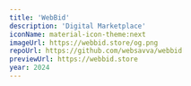 ```yaml
---
title: 'WebBid'
description: 'Digital Marketplace'
iconName: material-icon-theme:next
imageUrl: https://webbid.store/og.png
repoUrl: https://github.com/websavva/webbid
previewUrl: https://webbid.store
year: 2024
---
```

